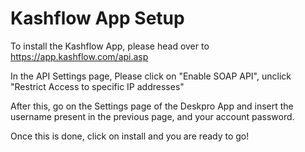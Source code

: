 # Kashflow App Setup

To install the Kashflow App, please head over to https://app.kashflow.com/api.asp

In the API Settings page, Please click on "Enable SOAP API", unclick "Restrict Access to specific IP addresses"

After this, go on the Settings page of the Deskpro App and insert the username present in the previous page, and your account password.

Once this is done, click on install and you are ready to go!
